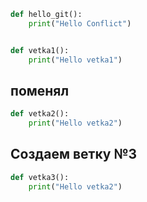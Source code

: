 ```python 
def hello_git():
    print("Hello Conflict")


def vetka1():
    print("Hello vetka1")
```


## поменял

```python
def vetka2():
    print("Hello vetka2")
```

## Создаем ветку №3

```python
def vetka3():
    print("Hello vetka2")
```
